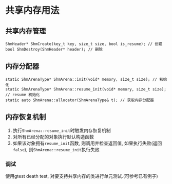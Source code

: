# 共享内存用法

## 共享内存管理

    ShmHeader* ShmCreate(key_t key, size_t size, bool is_resume); // 创建
    bool ShmDestroy(ShmHeader* header); // 删除


## 内存分配器

    static ShmArenaType* ShmArena::init(void* memory, size_t size); // 初始化
    static ShmArenaType* ShmArena::resume_init(void* memory, size_t size); // resume 初始化
    static auto ShmArena::allocator(ShmArenaType& t); // 获取内存分配器

## 内存恢复机制

1. 执行`ShmArena::resume_init`时触发内存恢复机制
1. 对所有已经分配的对象执行默认构造函数
1. 如果该对象拥有`resume_init`函数, 则调用并检查返回值, 如果执行失败(返回`false`), 则`ShmArena::resume_init`执行失败

### 调试

使用gtest death test, 对要支持共享内存的类进行单元测试.(可参考已有例子)

